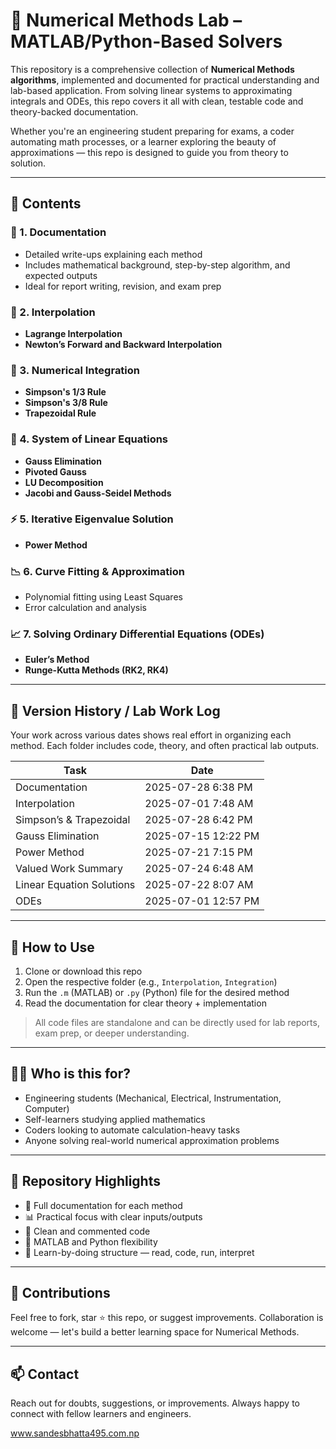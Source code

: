 # 🔢 Numerical Methods Lab – MATLAB/Python-Based Solvers

This repository is a comprehensive collection of **Numerical Methods algorithms**, implemented and documented for practical understanding and lab-based application. From solving linear systems to approximating integrals and ODEs, this repo covers it all with clean, testable code and theory-backed documentation.

Whether you're an engineering student preparing for exams, a coder automating math processes, or a learner exploring the beauty of approximations — this repo is designed to guide you from theory to solution.

---

## 📂 Contents

### 📘 1. Documentation
- Detailed write-ups explaining each method
- Includes mathematical background, step-by-step algorithm, and expected outputs
- Ideal for report writing, revision, and exam prep

### 🧩 2. Interpolation
- **Lagrange Interpolation**
- **Newton’s Forward and Backward Interpolation**

### 🧮 3. Numerical Integration
- **Simpson's 1/3 Rule**
- **Simpson's 3/8 Rule**
- **Trapezoidal Rule**

### 🔁 4. System of Linear Equations
- **Gauss Elimination**
- **Pivoted Gauss**
- **LU Decomposition**
- **Jacobi and Gauss-Seidel Methods**

### ⚡ 5. Iterative Eigenvalue Solution
- **Power Method**

### 📉 6. Curve Fitting & Approximation
- Polynomial fitting using Least Squares
- Error calculation and analysis

### 📈 7. Solving Ordinary Differential Equations (ODEs)
- **Euler’s Method**
- **Runge-Kutta Methods (RK2, RK4)**

---

## 📅 Version History / Lab Work Log
Your work across various dates shows real effort in organizing each method. Each folder includes code, theory, and often practical lab outputs.

| Task                     | Date               |
|--------------------------|--------------------|
| Documentation            | 2025-07-28 6:38 PM |
| Interpolation            | 2025-07-01 7:48 AM |
| Simpson’s & Trapezoidal  | 2025-07-28 6:42 PM |
| Gauss Elimination        | 2025-07-15 12:22 PM|
| Power Method             | 2025-07-21 7:15 PM |
| Valued Work Summary      | 2025-07-24 6:48 AM |
| Linear Equation Solutions| 2025-07-22 8:07 AM |
| ODEs                     | 2025-07-01 12:57 PM|

---

## 🧠 How to Use

1. Clone or download this repo
2. Open the respective folder (e.g., `Interpolation`, `Integration`)
3. Run the `.m` (MATLAB) or `.py` (Python) file for the desired method
4. Read the documentation for clear theory + implementation

> All code files are standalone and can be directly used for lab reports, exam prep, or deeper understanding.

---

## 🙋‍♂️ Who is this for?

- Engineering students (Mechanical, Electrical, Instrumentation, Computer)
- Self-learners studying applied mathematics
- Coders looking to automate calculation-heavy tasks
- Anyone solving real-world numerical approximation problems

---

## 📌 Repository Highlights

- 📑 Full documentation for each method
- 📊 Practical focus with clear inputs/outputs
- 🧮 Clean and commented code
- 🔄 MATLAB and Python flexibility
- 🧠 Learn-by-doing structure — read, code, run, interpret

---

## 🤝 Contributions

Feel free to fork, star ⭐ this repo, or suggest improvements. Collaboration is welcome — let's build a better learning space for Numerical Methods.

---

## 📫 Contact

Reach out for doubts, suggestions, or improvements. Always happy to connect with fellow learners and engineers.

www.sandesbhatta495.com.np
